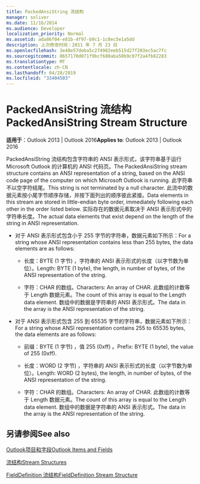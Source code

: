 ```yaml
---
title: PackedAnsiString 流结构
manager: soliver
ms.date: 11/16/2014
ms.audience: Developer
localization_priority: Normal
ms.assetid: ada86f04-e81b-4f97-b9c1-1c8ec5e1a5dd
description: 上次修改时间：2011 年 7 月 23 日
ms.openlocfilehash: 3e48e57deba5c274982eeb515d27f203ec5ac7fc
ms.sourcegitcommit: 8657170d071f9bcf680aba50b9c07f2a4fb82283
ms.translationtype: MT
ms.contentlocale: zh-CN
ms.lasthandoff: 04/28/2019
ms.locfileid: "33404503"
---
```

# <a name="packedansistring-stream-structure"></a><span data-ttu-id="1d5e7-103">PackedAnsiString 流结构</span><span class="sxs-lookup"><span data-stu-id="1d5e7-103">PackedAnsiString Stream Structure</span></span>

  
  
<span data-ttu-id="1d5e7-104">**适用于**：Outlook 2013 | Outlook 2016</span><span class="sxs-lookup"><span data-stu-id="1d5e7-104">**Applies to**: Outlook 2013 | Outlook 2016</span></span> 
  
<span data-ttu-id="1d5e7-105">PackedAnsiString 流结构包含字符串的 ANSI 表示形式，该字符串基于运行 Microsoft Outlook 的计算机的 ANSI 代码页。</span><span class="sxs-lookup"><span data-stu-id="1d5e7-105">The PackedAnsiString stream structure contains an ANSI representation of a string, based on the ANSI code page of the computer on which Microsoft Outlook is running.</span></span> <span data-ttu-id="1d5e7-106">此字符串不以空字符结尾。</span><span class="sxs-lookup"><span data-stu-id="1d5e7-106">This string is not terminated by a null character.</span></span> <span data-ttu-id="1d5e7-107">此流中的数据元素按小尾字节顺序存储，并按下面列出的顺序彼此紧接。</span><span class="sxs-lookup"><span data-stu-id="1d5e7-107">Data elements in this stream are stored in little-endian byte order, immediately following each other in the order listed below.</span></span> <span data-ttu-id="1d5e7-108">实际存在的数据元素取决于 ANSI 表示形式中的字符串长度。</span><span class="sxs-lookup"><span data-stu-id="1d5e7-108">The actual data elements that exist depend on the length of the string in ANSI representation.</span></span>
  
- <span data-ttu-id="1d5e7-109">对于 ANSI 表示形式包含小于 255 字节的字符串，数据元素如下所示：</span><span class="sxs-lookup"><span data-stu-id="1d5e7-109">For a string whose ANSI representation contains less than 255 bytes, the data elements are as follows:</span></span>
    
  - <span data-ttu-id="1d5e7-110">长度：BYTE (1 字节) ，字符串的 ANSI 表示形式的长度（以字节数为单位）。</span><span class="sxs-lookup"><span data-stu-id="1d5e7-110">Length: BYTE (1 byte), the length, in number of bytes, of the ANSI representation of the string.</span></span>
    
  - <span data-ttu-id="1d5e7-111">字符：CHAR 的数组。</span><span class="sxs-lookup"><span data-stu-id="1d5e7-111">Characters: An array of CHAR.</span></span> <span data-ttu-id="1d5e7-112">此数组的计数等于 Length 数据元素。</span><span class="sxs-lookup"><span data-stu-id="1d5e7-112">The count of this array is equal to the Length data element.</span></span> <span data-ttu-id="1d5e7-113">数组中的数据是字符串的 ANSI 表示形式。</span><span class="sxs-lookup"><span data-stu-id="1d5e7-113">The data in the array is the ANSI representation of the string.</span></span>
    
- <span data-ttu-id="1d5e7-114">对于 ANSI 表示形式包含 255 到 65535 字节的字符串，数据元素如下所示：</span><span class="sxs-lookup"><span data-stu-id="1d5e7-114">For a string whose ANSI representation contains 255 to 65535 bytes, the data elements are as follows:</span></span>
    
  - <span data-ttu-id="1d5e7-115">前缀：BYTE (1 字节) ，值 255 (0xff) 。</span><span class="sxs-lookup"><span data-stu-id="1d5e7-115">Prefix: BYTE (1 byte), the value of 255 (0xff).</span></span>
    
  - <span data-ttu-id="1d5e7-116">长度：WORD (2 字节) ，字符串的 ANSI 表示形式的长度（以字节数为单位）。</span><span class="sxs-lookup"><span data-stu-id="1d5e7-116">Length: WORD (2 bytes), the length, in number of bytes, of the ANSI representation of the string.</span></span>
    
  - <span data-ttu-id="1d5e7-117">字符：CHAR 的数组。</span><span class="sxs-lookup"><span data-stu-id="1d5e7-117">Characters: An array of CHAR.</span></span> <span data-ttu-id="1d5e7-118">此数组的计数等于 Length 数据元素。</span><span class="sxs-lookup"><span data-stu-id="1d5e7-118">The count of this array is equal to the Length data element.</span></span> <span data-ttu-id="1d5e7-119">数组中的数据是字符串的 ANSI 表示形式。</span><span class="sxs-lookup"><span data-stu-id="1d5e7-119">The data in the array is the ANSI representation of the string.</span></span>
    
## <a name="see-also"></a><span data-ttu-id="1d5e7-120">另请参阅</span><span class="sxs-lookup"><span data-stu-id="1d5e7-120">See also</span></span>



[<span data-ttu-id="1d5e7-121">Outlook项目和字段</span><span class="sxs-lookup"><span data-stu-id="1d5e7-121">Outlook Items and Fields</span></span>](outlook-items-and-fields.md)
  
[<span data-ttu-id="1d5e7-122">流结构</span><span class="sxs-lookup"><span data-stu-id="1d5e7-122">Stream Structures</span></span>](stream-structures.md)
  
[<span data-ttu-id="1d5e7-123">FieldDefinition 流结构</span><span class="sxs-lookup"><span data-stu-id="1d5e7-123">FieldDefinition Stream Structure</span></span>](fielddefinition-stream-structure.md)


